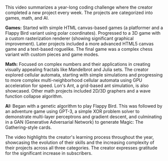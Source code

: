 This video summarizes a year-long coding challenge where the creator completed a new project every week.  The projects are categorized into games, math, and AI.

**Games:**  Started with simple HTML canvas-based games (a platformer and a Flappy Bird variant using polar coordinates).  Progressed to a 3D game with a custom rasterization renderer (showing significant graphical improvement).  Later projects included a more advanced HTML5 canvas game and a text-based roguelike.  The final game was a complex chess variant with custom pieces and game modes.

**Math:** Focused on complex numbers and their applications in creating visually appealing fractals like Mandelbrot and Julia sets.  The creator explored cellular automata, starting with simple simulations and progressing to more complex multi-neighborhood cellular automata using GPU acceleration for speed.  Lon's Ant, a grid-based ant simulation, is also showcased.  Other math projects included 2D/3D graphers and a wave function collapse algorithm.

**AI:** Began with a genetic algorithm to play Flappy Bird.  This was followed by an adventure game using GPT-3, a simple XOR problem solver to demonstrate multi-layer perceptrons and gradient descent, and culminating in a GAN (Generative Adversarial Network) to generate Magic: The Gathering-style cards.

The video highlights the creator's learning process throughout the year, showcasing the evolution of their skills and the increasing complexity of their projects across all three categories.  The creator expresses gratitude for the significant increase in subscribers.
